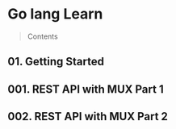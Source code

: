 # Go lang Learn

> Contents 
## 01. Getting Started
## 001. REST API with MUX Part 1
## 002. REST API with MUX Part 2    
